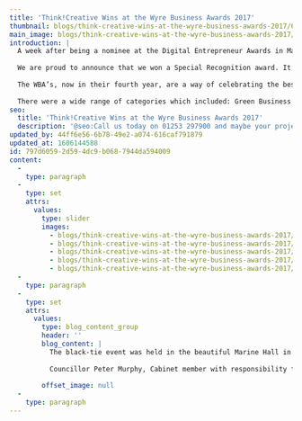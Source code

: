 ```yaml
---
title: 'Think!Creative Wins at the Wyre Business Awards 2017'
thumbnail: blogs/think-creative-wins-at-the-wyre-business-awards-2017/68-thumbnail-image.jpg
main_image: blogs/think-creative-wins-at-the-wyre-business-awards-2017/68-main-image.jpg
introduction: |
  A week after being a nominee at the Digital Entrepreneur Awards in Manchester it was time once again to dress to impress as Think!Creative were shortlisted for the Wyre Business Awards 2017.
  
  We are proud to announce that we won a Special Recognition award. It’s nice to be shortlisted with such great businesses in this area but to win, we are bursting with pride!
  
  The WBA’s, now in their fourth year, are a way of celebrating the best of business in the Wyre area.
  
  There were a wide range of categories which included: Green Business of the Year, Community Involvement Award, Tourism Accommodation of the Year, Rural Business of the Year, and Special Recognition Awards.
seo:
  title: 'Think!Creative Wins at the Wyre Business Awards 2017'
  description: '@seo:Call us today on 01253 297900 and maybe your project being recognised for awards with Think!Creative.'
updated_by: 44ff6e56-6b78-49e2-a074-616caf791879
updated_at: 1606144588
id: 797d6059-2d59-4dc9-b068-7944da594009
content:
  -
    type: paragraph
  -
    type: set
    attrs:
      values:
        type: slider
        images:
          - blogs/think-creative-wins-at-the-wyre-business-awards-2017/68-offset-image1.jpg
          - blogs/think-creative-wins-at-the-wyre-business-awards-2017/68-offset-image2.jpg
          - blogs/think-creative-wins-at-the-wyre-business-awards-2017/68-offset-image3.jpg
          - blogs/think-creative-wins-at-the-wyre-business-awards-2017/68-offset-image4.jpg
          - blogs/think-creative-wins-at-the-wyre-business-awards-2017/68-offset-image5.jpg
  -
    type: paragraph
  -
    type: set
    attrs:
      values:
        type: blog_content_group
        header: ''
        blog_content: |
          The black-tie event was held in the beautiful Marine Hall in Fleetwood. As you can tell from the images above the hall looked stunning.
          
          Councillor Peter Murphy, Cabinet member with responsibility for Economic Development at Wyre Council, said: “We recognise that we have a lot of fantastic businesses in Wyre and the Wyre Business Awards evening is our way of celebrating the successes of our local businesses. I am delighted that we have hosted this event for the fourth year running and that the Business Awards involve more businesses every year in terms of both nominations and event attendees. For a small borough we really do punch above our weight for investment and business success. Wyre really is a great place to live, work, visit and invest.”
          
        offset_image: null
  -
    type: paragraph
---
```

